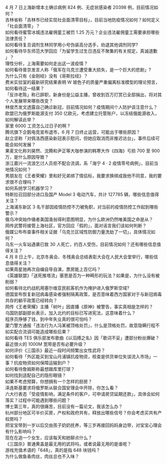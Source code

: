 4 月 7 日上海新增本土确诊病例 824 例、无症状感染者 20398 例，目前情况如何？  
吉林省称「吉林市已经实现社会面清零目标」，目前当地防疫情况如何？如何定义「社会面清零」？  
如何看待蜜雪冰城违法雇佣童工被罚 1.25 万元？企业违法雇佣童工需要承担哪些法律责任？  
如何看待复旦调剂生林同学用小号伪装高分选手，劝退其他调剂同学?  
如何看待华东师范大学回应「为留学生过生日违反不聚集的有关规定，真诚道歉 」？  
理性分析，上海需要如何走出这一波疫情？  
如何看待普京发言人称「俄军在乌克兰遭受重大损失，是一个巨大的悲剧」?  
为什么只有《金刚经》没有《哥斯拉经》？  
费米实验室的最新研究结果表明 W 玻色子的质量严重偏离标准模型的理论预言，如何看待这一结果？  
「反诈老陈」称已辞职，新身份是公益主播，曾收到百万打赏已全部捐出，将对其个人发展带来哪些改变？  
林俊杰发文透露自己确诊新冠，目前情况如何？疫情期间个人防护该注意什么？  
欧盟已为俄罗斯能源支付 350 亿欧元，考虑建立托管账户，以冻结俄能源收入，如何解读此举？  
家里 6000 工资怎么过日子的啊 ?  
腾讯旗下企鹅电竞宣布退市，6 月 7 日终止运营，可能出于哪些原因？  
赵立坚称「对佩洛西感染新冠表示慰问，但她应取消而非推迟访台」，事件后续可能会如何发展？  
果麦文化称刘昊然、沈腾和尹正等大咖参演的韩寒大作《四海》亏损 700 至 900 万，是什么原因导致？  
浙江嘉兴一流浪乞讨人员拒不配合流调，系「海宁 4 · 2 疫情零号病例」，目前当地情况如何？  
男朋友在《王者荣耀》里和好兄弟绑了情侣标，我要求换绑成我他不同意，我的要求很不合理吗？  
如何系统学习机器学习？  
特斯拉召回部分进口及国产 Model 3 电动汽车，共计 127785 辆，哪些信息值得关注？  
上海浦东新区 3 名干部因疫情防控不力被免职，对当前的疫情防控工作起到哪些警示？  
俄乌冲突始作俑者美国渔翁得利意图明显，为什么欧洲仍然唯美国之命是从？  
网传武警将接管上海社区，官方回应「假的」，面对谣言我们该如何判断？  
俄媒公布布查事件相关证据「乌克兰区域性防御力量洗劫了一切」，具体情况如何？  
乌东一火车站遇袭已致 30 人死亡，约百人受伤，目前情况如何？还有哪些信息值得关注？  
4 月 8 日上午，北京冬奥会、冬残奥会总结表彰大会在人民大会堂举行，哪些信息值得关注？  
如果周星驰再次自编自导自演，票房能上百亿吗？  
《英雄联盟》「送死推塔流」塞恩是否为一种畸形的玩法？如果是，为什么没有被削弱？  
如何看待北约战机用塞尔维亚民航客机作为掩护进入俄罗斯空域?  
德国宣布恢复新冠病毒感染者强制隔离政策，是否意味着西方国家对于与新冠病毒共存的躺平政策已经转向？  
网传《王者荣耀》主播「树叶」因直播《原神》被警告，事实真相是怎样的？  
乌国防部副部长表示，加入北约的目标已写进宪法，这意味着什么？  
程序员挣够了钱，到中年失业真的很可怕吗？  
厦门警方通报「违法行为人冯某被顶格处罚」，什么是顶格处罚，故意隐瞒行程不如实配合流调可能造成哪些后果？  
如何看待 TES 俱乐部发布歌曲《以滔搏之名》因「歌词不妥」遭部分粉丝爆破？  
最近很火的 1000M 宽带是否有必要升级？  
如何评价《三国杀》最近一段时间频繁出女性武将？  
如何看待「外区能买到宝山月浦镇抗疫物资，核查是供货单位失误流入市场」一事？抗疫物资如何保障运输到户？  
如何看待詹姆斯称最想跟库里打球？  
如何找到适配自己的隐形眼镜？  
如果不考虑预算，你想拥有一个怎样的厨房？  
泽连斯基要求将俄罗斯从联合国安理会中开除，你怎么看？  
六大行表态「受疫情影响，满足条件的客户，可申请房贷延期还款」，具体会如何落实？过程中可能遇到哪些问题？  
博士第三年，真的很痛苦，目前没有一篇论文，我该怎么办？  
杭州部分地区可半价买房，产权和政府共有，释放出哪些信号？你会考虑买共有产权房吗？  
把宝宝带到一岁以后交由孩子奶奶抚养，等三岁再接回妈妈身边带，对宝宝心理会有什么影响吗？  
现在在追一个女生，应该每天和她聊点什么？  
《三国杀》普通黄盖是最无用的武将吗，或者说最无用的是谁呢？  
游戏充值术语的「648」，真的是指 648 块钱吗？  
为什么做鱼香肉丝，肉丝总也不入味？  
